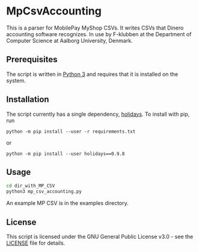 # MpCsvAccounting

This is a parser for MobilePay MyShop CSVs. It writes CSVs that Dinero accounting software recognizes. In use by F-klubben at the Department of Computer Science at Aalborg University, Denmark.

## Prerequisites

The script is written in [Python 3](https://www.python.org/downloads/) and requires that it is installed on the system.

## Installation

The script currently has a single dependency, [holidays](https://pypi.org/project/holidays/). To install with pip, run
```
python -m pip install --user -r requirements.txt
```
or
```
python -m pip install --user holidays==0.9.8
```

## Usage

```bash
cd dir_with_MP_CSV
python3 mp_csv_accounting.py
```

An example MP CSV is in the examples directory.

## License

This script is licensed under the GNU General Public License v3.0 - see the [LICENSE](LICENSE) file for details.

